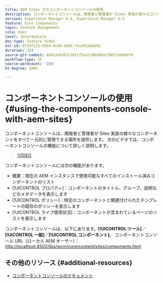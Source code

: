 ```yaml
---
title: AEM Sites でのコンポーネントコンソールの使用
description: コンポーネントコンソールは、開発者と管理者が Sites 実装の様々なコンポーネントをすべて一元的に管理できる場所を提供します。 次のビデオでは、コンポーネントコンソールの機能について詳しく説明します。
version: Experience Manager 6.4, Experience Manager 6.5
feature: Core Components
topic: Content Management
role: User
level: Intermediate
doc-type: Feature Video
exl-id: 6f33f121-5564-4c46-ab56-7ea382a0ab5a
duration: 224
source-git-commit: 48433a5367c281cf5a1c106b08a1306f1b0e8ef4
workflow-type: ht
source-wordcount: '154'
ht-degree: 100%

---
```


# コンポーネントコンソールの使用 {#using-the-components-console-with-aem-sites}

コンポーネントコンソールは、開発者と管理者が Sites 実装の様々なコンポーネントをすべて一元的に管理できる場所を提供します。 次のビデオでは、コンポーネントコンソールの機能について詳しく説明します。

>[!VIDEO](https://video.tv.adobe.com/v/17417?quality=12&learn=on)

コンポーネントコンソールには次の機能があります。

* 概要：現在の AEM インスタンスで使用可能なすべてのインストール済みコンポーネントのリスト
* [!UICONTROL プロパティ]：コンポーネントのタイトル、グループ、説明などのメタデータを表示します
* [!UICONTROL ポリシー]：特定のコンポーネントと関連付けられたテンプレートの既存のポリシーを表示します
* [!UICONTROL ライブ使用状況]：コンポーネントが含まれているページのリストを表示します

コンポーネントコンソールは、以下にあります。**[!UICONTROL ツール]**／**[!UICONTROL 一般]**／**[!UICONTROL コンポーネント]**。
コンポーネントコンソール URL（ローカル AEM オーサー）： [http://localhost:4502/libs/wcm/core/content/sites/components.html](http://localhost:4502/libs/wcm/core/content/sites/components.html)

## その他のリソース {#additional-resources}

* [コンポーネントコンソールのドキュメント](https://helpx.adobe.com/jp/experience-manager/6-5/sites/authoring/using/default-components-console.html)

